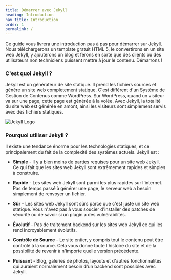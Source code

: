 ```yaml
---
title: Démarrer avec Jekyll
heading: Introduction
nav_title: Introduction
order: 1
permalink: /
---
```


Ce guide vous livrera une introduction pas à pas pour démarrer sur Jekyll. Nous téléchargerons un template gratuit  HTML 5, le convertirons en un site web Jekyll, y ajouterons un blog et ferons en sorte que des clients ou des utilisateurs non techniciens puissent mettre à jour le contenu. Démarrons !

### C'est quoi Jekyll ?

Jekyll est un générateur de site statique. Il prend les fichiers sources et génère un site web complètement statique. C'est différent d'un Système de Gestion de Contenus comme WordPress. Sur WordPress, quand un visiteur va sur une page, cette page est générée à la volée. Avec Jekyll, la totalité du site web est générée en amont, ainsi les visiteurs sont simplement servis avec des fichiers statiques.

![Jekyll Logo](/img/logo-2x.png)

### Pourquoi utiliser Jekyll ?

Il existe une tendance énorme pour les technologies statiques, et ce principalement du fait de la complexité des systèmes actuels. Jekyll est :

* **Simple** - Il y a bien moins de parties requises pour un site web Jekyll. Ce qui fait que les sites web Jekyll sont extrêmement rapides et simples à construire.

* **Rapide** - Les sites web Jekyll sont parmi les plus rapides sur l'internet. Pas de temps passé à générer une page, le serveur web a besoin simplement de renvoyer un fichier.

* **Sûr** - Les sites web Jekyll sont sûrs parce que c'est juste un site web statique. Vous n'avez pas à vous soucier d'installer des patches de sécurité ou de savoir si un plugin a des vulnérabilités.

* **Évolutif** - Pas de traitement backend sur les sites web Jekyll ce qui les rend incroyablement évolutifs.

* **Contrôle de Source** - Le site entier, y compris tout le contenu peut être contrôlé à la source. Cela vous donne toute l'histoire du site et de la possibilité de revenir à n'importe quelle version précédente.

* **Puissant** - Blog, galeries de photos, layouts et d'autres fonctionnalités qui auraient normalement besoin d'un backend sont possibles avec Jekyll.
